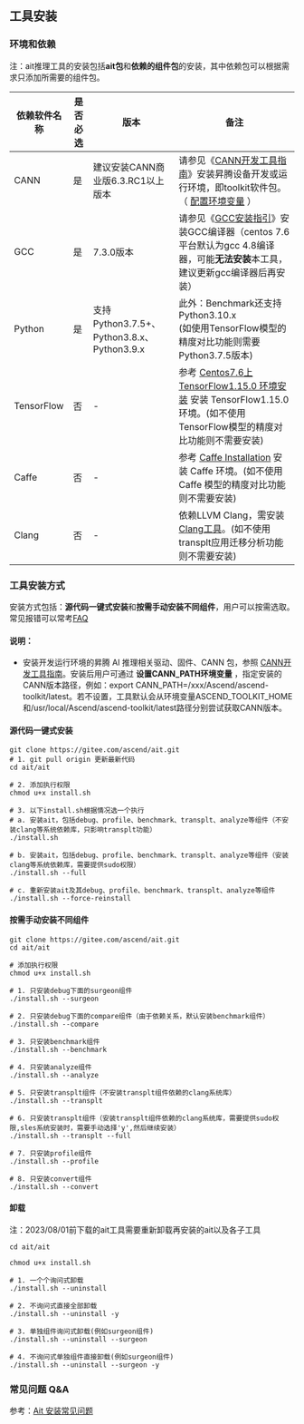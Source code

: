 ## 工具安装



### 环境和依赖

注：ait推理工具的安装包括**ait包**和**依赖的组件包**的安装，其中依赖包可以根据需求只添加所需要的组件包。


| 依赖软件名称        | 是否必选 | 版本 | 备注                                                                                                                                                                      |
|-----------------|---|--|-------------------------------------------------------------------------------------------------------------------------------------------------------------------|
| CANN              | 是  | 建议安装CANN商业版6.3.RC1以上版本 | 请参见《[CANN开发工具指南](https://www.hiascend.com/document/detail/zh/canncommercial/63RC1/envdeployment/instg/instg_000002.html)》安装昇腾设备开发或运行环境，即toolkit软件包。（  [配置环境变量](#说明) ）   |
| GCC               | 是 | 7.3.0版本                                | 请参见《[GCC安装指引](https://www.hiascend.com/document/detail/zh/canncommercial/63RC1/envdeployment/instg/instg_000091.html)》安装GCC编译器（centos 7.6平台默认为gcc 4.8编译器，可能**无法安装**本工具，建议更新gcc编译器后再安装） |
| Python               | 是 | 支持Python3.7.5+、Python3.8.x、Python3.9.x | 此外：Benchmark还支持Python3.10.x<br/>(如使用TensorFlow模型的精度对比功能则需要Python3.7.5版本)                                                                                                |
| TensorFlow  | 否 | -                                      | 参考 [Centos7.6上TensorFlow1.15.0 环境安装](https://bbs.huaweicloud.com/blogs/181055) 安装 TensorFlow1.15.0 环境。(如不使用TensorFlow模型的精度对比功能则不需要安装)                                   |
| Caffe    | 否 | -    | 参考 [Caffe Installation](http://caffe.berkeleyvision.org/installation.html) 安装 Caffe 环境。(如不使用 Caffe 模型的精度对比功能则不需要安装)                                                     |
| Clang      | 否 | -    | 依赖LLVM Clang，需安装[Clang工具](https://releases.llvm.org/)。(如不使用transplt应用迁移分析功能则不需要安装)                                                                                      |


### 工具安装方式

安装方式包括：**源代码一键式安装**和**按需手动安装不同组件**，用户可以按需选取。
常见报错可以常考[FAQ](#常见问题-qa)

#### 说明：
- 安装开发运行环境的昇腾 AI 推理相关驱动、固件、CANN 包，参照 [CANN开发工具指南](https://www.hiascend.com/document/detail/zh/canncommercial/63RC1/envdeployment/instg/instg_000002.html)。安装后用户可通过 **设置CANN_PATH环境变量** ，指定安装的CANN版本路径，例如：export CANN_PATH=/xxx/Ascend/ascend-toolkit/latest。若不设置，工具默认会从环境变量ASCEND_TOOLKIT_HOME和/usr/local/Ascend/ascend-toolkit/latest路径分别尝试获取CANN版本。


#### 源代码一键式安装

```shell
git clone https://gitee.com/ascend/ait.git
# 1. git pull origin 更新最新代码 
cd ait/ait

# 2. 添加执行权限
chmod u+x install.sh

# 3. 以下install.sh根据情况选一个执行
# a. 安装ait，包括debug、profile、benchmark、transplt、analyze等组件（不安装clang等系统依赖库，只影响transplt功能）
./install.sh
  
# b. 安装ait，包括debug、profile、benchmark、transplt、analyze等组件（安装clang等系统依赖库，需要提供sudo权限）
./install.sh --full
  
# c. 重新安装ait及其debug、profile、benchmark、transplt、analyze等组件
./install.sh --force-reinstall
```

#### 按需手动安装不同组件

```shell
git clone https://gitee.com/ascend/ait.git
cd ait/ait

# 添加执行权限
chmod u+x install.sh

# 1. 只安装debug下面的surgeon组件
./install.sh --surgeon

# 2. 只安装debug下面的compare组件（由于依赖关系，默认安装benchmark组件）
./install.sh --compare

# 3. 只安装benchmark组件
./install.sh --benchmark

# 4. 只安装analyze组件
./install.sh --analyze

# 5. 只安装transplt组件（不安装transplt组件依赖的clang系统库）
./install.sh --transplt

# 6. 只安装transplt组件（安装transplt组件依赖的clang系统库，需要提供sudo权限,sles系统安装时，需要手动选择'y',然后继续安装）
./install.sh --transplt --full

# 7. 只安装profile组件
./install.sh --profile

# 8. 只安装convert组件
./install.sh --convert
```


#### 卸载
注：2023/08/01前下载的ait工具需要重新卸载再安装的ait以及各子工具
```shell
cd ait/ait

chmod u+x install.sh

# 1. 一个个询问式卸载
./install.sh --uninstall

# 2. 不询问式直接全部卸载
./install.sh --uninstall -y

# 3. 单独组件询问式卸载(例如surgeon组件)
./install.sh --uninstall --surgeon

# 4. 不询问式单独组件直接卸载(例如surgeon组件)
./install.sh --uninstall --surgeon -y
```

### 常见问题 Q&A

参考：[Ait 安装常见问题](./FAQ.md)

